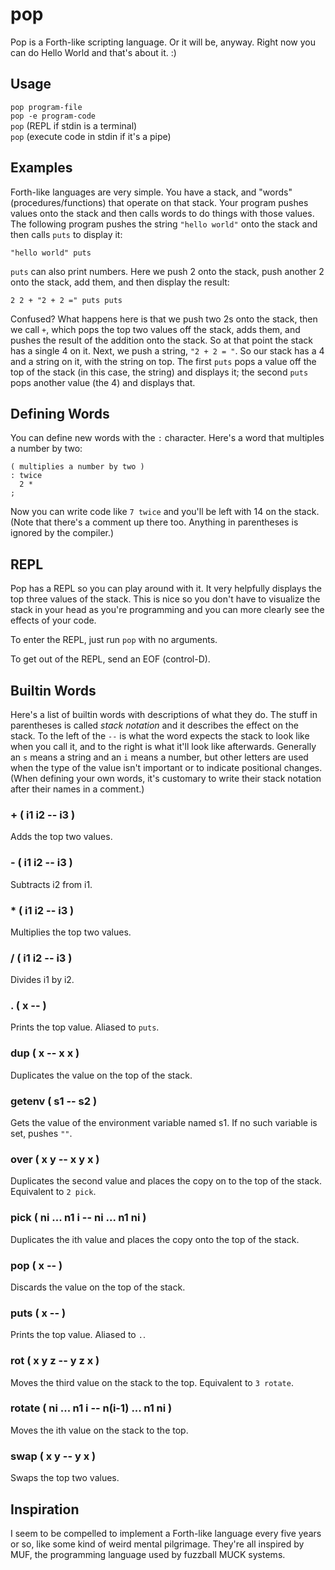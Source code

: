 # pop

Pop is a Forth-like scripting language. Or it will be, anyway. Right now you
can do Hello World and that's about it. :)

## Usage

`pop program-file`  
`pop -e program-code`  
`pop` (REPL if stdin is a terminal)  
`pop` (execute code in stdin if it's a pipe)

## Examples

Forth-like languages are very simple. You have a stack, and "words"
(procedures/functions) that operate on that stack. Your program pushes values
onto the stack and then calls words to do things with those values. The
following program pushes the string `"hello world"` onto the stack and then
calls `puts` to display it:

```
"hello world" puts
```

`puts` can also print numbers. Here we push 2 onto the stack, push another 2
onto the stack, add them, and then display the result:

```
2 2 + "2 + 2 =" puts puts
```

Confused? What happens here is that we push two 2s onto the stack, then we
call `+`, which pops the top two values off the stack, adds them, and pushes
the result of the addition onto the stack. So at that point the stack has a
single 4 on it. Next, we push a string, `"2 + 2 = "`. So our stack has a 4 and
a string on it, with the string on top. The first `puts` pops a value off the
top of the stack (in this case, the string) and displays it; the second `puts`
pops another value (the 4) and displays that.

## Defining Words

You can define new words with the `:` character. Here's a word that multiples
a number by two:

```
( multiplies a number by two )
: twice
  2 *
;
```

Now you can write code like `7 twice` and you'll be left with 14 on the stack.
(Note that there's a comment up there too. Anything in parentheses is ignored
by the compiler.)

## REPL

Pop has a REPL so you can play around with it. It very helpfully displays the
top three values of the stack. This is nice so you don't have to visualize the
stack in your head as you're programming and you can more clearly see the
effects of your code.

To enter the REPL, just run `pop` with no arguments.

To get out of the REPL, send an EOF (control-D).

## Builtin Words

Here's a list of builtin words with descriptions of what they do. The stuff in
parentheses is called *stack notation* and it describes the effect on the
stack. To the left of the `--` is what the word expects the stack to look like
when you call it, and to the right is what it'll look like afterwards.
Generally an `s` means a string and an `i` means a number, but other letters
are used when the type of the value isn't important or to indicate positional
changes. (When defining your own words, it's customary to write their stack
notation after their names in a comment.)

### + ( i1 i2 -- i3 )
Adds the top two values.

### - ( i1 i2 -- i3 )
Subtracts i2 from i1.

### * ( i1 i2 -- i3 )
Multiplies the top two values.

### / ( i1 i2 -- i3 )
Divides i1 by i2.

### . ( x -- )
Prints the top value. Aliased to `puts`.

### dup ( x -- x x )
Duplicates the value on the top of the stack.

### getenv ( s1 -- s2 )
Gets the value of the environment variable named s1. If no such variable is
set, pushes `""`.

### over ( x y -- x y x )
Duplicates the second value and places the copy on to the top of the stack.
Equivalent to `2 pick`.

### pick ( ni ... n1 i -- ni ... n1 ni )
Duplicates the ith value and places the copy onto the top of the stack.

### pop ( x -- )
Discards the value on the top of the stack.

### puts ( x -- )
Prints the top value. Aliased to `.`.

### rot ( x y z -- y z x )
Moves the third value on the stack to the top. Equivalent to `3 rotate`.

### rotate ( ni ... n1 i -- n(i-1) ... n1 ni )
Moves the ith value on the stack to the top.

### swap ( x y -- y x )
Swaps the top two values.


## Inspiration

I seem to be compelled to implement a Forth-like language every five years or
so, like some kind of weird mental pilgrimage. They're all inspired by MUF,
the programming language used by fuzzball MUCK systems.
